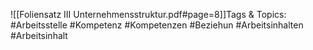 
![[Foliensatz III Unternehmensstruktur.pdf#page=8]]Tags & Topics:
   #Arbeitsstelle
   #Kompetenz
   #Kompetenzen
   #Beziehun
   #Arbeitsinhalten
   #Arbeitsinhalt